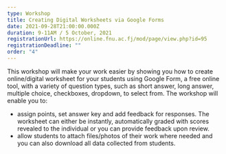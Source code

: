 ```yaml
---
type: Workshop
title: Creating Digital Worksheets via Google Forms
date: 2021-09-28T21:00:00.000Z
duration: 9-11AM / 5 October, 2021
registrationUrl: https://online.fnu.ac.fj/mod/page/view.php?id=95
registrationDeadline: ""
order: "4"
---
```

This workshop will make your work easier by showing you how to create online/digital worksheet for your students using Google Form, a free online tool, with a variety of question types, such as short answer, long answer, multiple choice, checkboxes, dropdown, to select from. The workshop will enable you to:

* assign points, set answer key and add feedback for responses. The worksheet can either be instantly, automatically graded with scores revealed to the individual or you can provide feedback upon review.
* allow students to attach files/photos of their work where needed and you can also download all data collected from students.